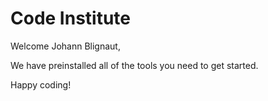 # Code Institute

Welcome Johann Blignaut,

We have preinstalled all of the tools you need to get started.

Happy coding!